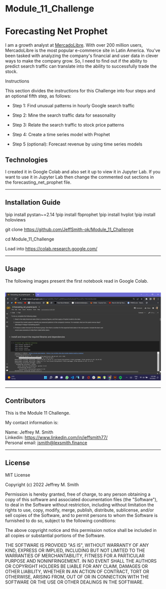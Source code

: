 # Module_11_Challenge

# Forecasting Net Prophet

I am a growth analyst at [MercadoLibre](http://investor.mercadolibre.com/investor-relations). With over 200 million users, MercadoLibre is the most popular e-commerce site in Latin America. You've been tasked with analyzing the company's financial and user data in clever ways to make the company grow. So, I need to find out if the ability to predict search traffic can translate into the ability to successfully trade the stock.

Instructions

This section divides the instructions for this Challenge into four steps and an optional fifth step, as follows:

- Step 1: Find unusual patterns in hourly Google search traffic

- Step 2: Mine the search traffic data for seasonality

- Step 3: Relate the search traffic to stock price patterns

- Step 4: Create a time series model with Prophet

- Step 5 (optional): Forecast revenue by using time series models

## Technologies

I created it in Google Colab and also set it up to view it in Jupyter Lab. If you want to use it in Jupyter Lab then change the commented out sections in the forecasting_net_prophet file.

---

## Installation Guide

!pip install pystan~=2.14
!pip install fbprophet
!pip install hvplot
!pip install holoviews

git clone https://github.com/JeffSmith-ok/Module_11_Challenge

cd Module_11_Challenge

Load into https://colab.research.google.com/

---

## Usage

The following images present the first notebook read in Google Colab.

## ![Screenshot of the Jupyter Lab](Images/jupyter_lab.jpeg) </br>

---

## Contributors

This is the Module 11 Challenge.

My contact information is:

Name: Jeffrey M. Smith </br>
Linkedin: https://www.linkedin.com/in/jeffsmith77/ </br>
Personal email: jsmith@lexsmith.finance</br>

---

## License

MIT License

Copyright (c) 2022 Jeffrey M. Smith

Permission is hereby granted, free of charge, to any person obtaining a copy of this software and associated documentation files (the "Software"), to deal in the Software without restriction, including without limitation the rights to use, copy, modify, merge, publish, distribute, sublicense, and/or sell
copies of the Software, and to permit persons to whom the Software is furnished to do so, subject to the following conditions:

The above copyright notice and this permission notice shall be included in all copies or substantial portions of the Software.

THE SOFTWARE IS PROVIDED "AS IS", WITHOUT WARRANTY OF ANY KIND, EXPRESS OR IMPLIED, INCLUDING BUT NOT LIMITED TO THE WARRANTIES OF MERCHANTABILITY, FITNESS FOR A PARTICULAR PURPOSE AND NONINFRINGEMENT. IN NO EVENT SHALL THE AUTHORS OR COPYRIGHT HOLDERS BE LIABLE FOR ANY CLAIM, DAMAGES OR OTHER LIABILITY, WHETHER IN AN ACTION OF CONTRACT, TORT OR OTHERWISE, ARISING FROM, OUT OF OR IN CONNECTION WITH THE SOFTWARE OR THE USE OR OTHER DEALINGS IN THE
SOFTWARE.

```

```
